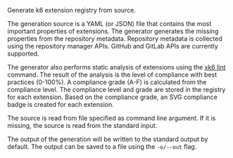 Generate k6 extension registry from source.

The generation source is a YAML (or JSON) file that contains the most important properties of extensions. The generator generates the missing properties from the repository metadata. Repository metadata is collected using the repository manager APIs. GitHub and GitLab APIs are currently supported.

The generator also performs static analysis of extensions using the [xk6 lint](https://github.com/grafana/xk6?tab=readme-ov-file#xk6-lint) command. The result of the analysis is the level of compliance with best practices (0-100%). A compliance grade (A-F) is calculated from the compliance level. The compliance level and grade are stored in the registry for each extension. Based on the compliance grade, an SVG compliance badge is created for each extension. 

The source is read from file specified as command line argument. If it is missing, the source is read from the standard input.

The output of the generation will be written to the standard output by default. The output can be saved to a file using the `-o/--out` flag.

